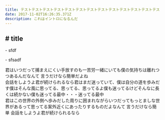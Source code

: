 ```yaml
---
title: テストテストテストテストテストテストテストテストテストテストテストテストテストテストテストテストテスト
date: 2017-11-02T16:26:35.371Z
description: これはイントロになるんだ
---
```





## \# title

\- sfdf

\- sfsadf

君はいつだって捕まえにくい手放すのも一苦労一緒にいても僕の気持ちは離れつつあるんだなんて 言うだけなら簡単だよね\
会話をしようよ君が続けられるなら君はまだ迷っていて、僕は自分の道を歩みだす僕はそんな風に思ってる、思ってる、思ってるよ僕も迷ってるけどそんなに長くは続かない僕も迷ってる最中・・・迷ってる最中\
君はこの世界の外側へ歩みだした周りに囲まれながらいつだってもっとましな世界があるって思ってる案外近くにあったりするものだよなんて 言うだけなら簡単 会話をしようよ君が続けられるなら

